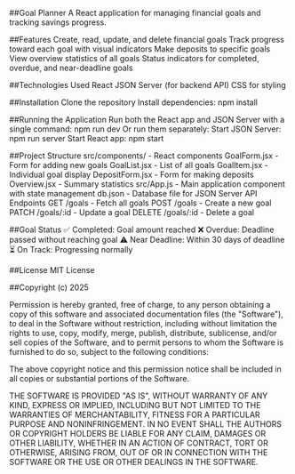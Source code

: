 ##Goal Planner
A React application for managing financial goals and tracking savings progress.

##Features
Create, read, update, and delete financial goals
Track progress toward each goal with visual indicators
Make deposits to specific goals
View overview statistics of all goals
Status indicators for completed, overdue, and near-deadline goals

##Technologies Used
React
JSON Server (for backend API)
CSS for styling

##Installation
Clone the repository
Install dependencies:
npm install

##Running the Application
Run both the React app and JSON Server with a single command:
npm run dev
Or run them separately:
Start JSON Server: npm run server
Start React app: npm start

##Project Structure
src/components/ - React components
GoalForm.jsx - Form for adding new goals
GoalList.jsx - List of all goals
GoalItem.jsx - Individual goal display
DepositForm.jsx - Form for making deposits
Overview.jsx - Summary statistics
src/App.js - Main application component with state management
db.json - Database file for JSON Server
API Endpoints
GET /goals - Fetch all goals
POST /goals - Create a new goal
PATCH /goals/:id - Update a goal
DELETE /goals/:id - Delete a goal

##Goal Status
✅ Completed: Goal amount reached
❌ Overdue: Deadline passed without reaching goal
⚠️ Near Deadline: Within 30 days of deadline
⏳ On Track: Progressing normally

##License
MIT License

##Copyright (c) 2025

Permission is hereby granted, free of charge, to any person obtaining a copy of this software and associated documentation files (the "Software"), to deal in the Software without restriction, including without limitation the rights to use, copy, modify, merge, publish, distribute, sublicense, and/or sell copies of the Software, and to permit persons to whom the Software is furnished to do so, subject to the following conditions:

The above copyright notice and this permission notice shall be included in all copies or substantial portions of the Software.

THE SOFTWARE IS PROVIDED "AS IS", WITHOUT WARRANTY OF ANY KIND, EXPRESS OR IMPLIED, INCLUDING BUT NOT LIMITED TO THE WARRANTIES OF MERCHANTABILITY, FITNESS FOR A PARTICULAR PURPOSE AND NONINFRINGEMENT. IN NO EVENT SHALL THE AUTHORS OR COPYRIGHT HOLDERS BE LIABLE FOR ANY CLAIM, DAMAGES OR OTHER LIABILITY, WHETHER IN AN ACTION OF CONTRACT, TORT OR OTHERWISE, ARISING FROM, OUT OF OR IN CONNECTION WITH THE SOFTWARE OR THE USE OR OTHER DEALINGS IN THE SOFTWARE.

